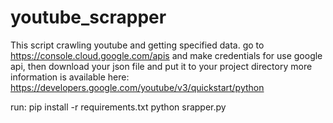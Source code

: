 # youtube_scrapper
This script crawling youtube and getting specified data.
go to https://console.cloud.google.com/apis and make credentials for use google api, then download your json file and put it to your project directory
more information is available here: https://developers.google.com/youtube/v3/quickstart/python

run:
pip install -r requirements.txt
python srapper.py
